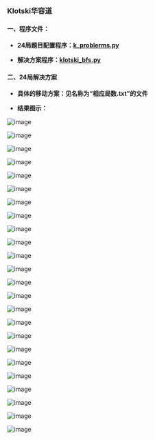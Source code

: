 ### Klotski华容道

#### 一、程序文件：

   * **24局题目配置程序：[k_problerms.py](https://github.com/Anfany/Funny-Math-Problem-by-Python3/blob/master/Klotski/k_problerms.py)**

   * **解决方案程序：[klotski_bfs.py](https://github.com/Anfany/Funny-Math-Problem-by-Python3/blob/master/Klotski/klotski_bfs.py)**
   
   
#### 二、24局解决方案

  * **具体的移动方案：见名称为“相应局数.txt”的文件**
  
  
  * **结果图示：**
  

![image](https://github.com/Anfany/Funny-Math-Problem-by-Python3/blob/master/Klotski/1_k.gif)

![image](https://github.com/Anfany/Funny-Math-Problem-by-Python3/blob/master/Klotski/2_k.gif)

![image](https://github.com/Anfany/Funny-Math-Problem-by-Python3/blob/master/Klotski/3_k.gif)

![image](https://github.com/Anfany/Funny-Math-Problem-by-Python3/blob/master/Klotski/4_k.gif)

![image](https://github.com/Anfany/Funny-Math-Problem-by-Python3/blob/master/Klotski/5_k.gif)

![image](https://github.com/Anfany/Funny-Math-Problem-by-Python3/blob/master/Klotski/6_k.gif)

![image](https://github.com/Anfany/Funny-Math-Problem-by-Python3/blob/master/Klotski/7_k.gif)

  
![image](https://github.com/Anfany/Funny-Math-Problem-by-Python3/blob/master/Klotski/8_k.gif)
  

  
![image](https://github.com/Anfany/Funny-Math-Problem-by-Python3/blob/master/Klotski/9_k.gif)
  

![image](https://github.com/Anfany/Funny-Math-Problem-by-Python3/blob/master/Klotski/10_k.gif)
  

![image](https://github.com/Anfany/Funny-Math-Problem-by-Python3/blob/master/Klotski/11_k.gif)

  
![image](https://github.com/Anfany/Funny-Math-Problem-by-Python3/blob/master/Klotski/12_k.gif)

![image](https://github.com/Anfany/Funny-Math-Problem-by-Python3/blob/master/Klotski/13_k.gif)
  
![image](https://github.com/Anfany/Funny-Math-Problem-by-Python3/blob/master/Klotski/14_k.gif)

  
![image](https://github.com/Anfany/Funny-Math-Problem-by-Python3/blob/master/Klotski/15_k.gif)
 
![image](https://github.com/Anfany/Funny-Math-Problem-by-Python3/blob/master/Klotski/16_k.gif)

![image](https://github.com/Anfany/Funny-Math-Problem-by-Python3/blob/master/Klotski/17_k.gif)
  
![image](https://github.com/Anfany/Funny-Math-Problem-by-Python3/blob/master/Klotski/18_k.gif)
  
![image](https://github.com/Anfany/Funny-Math-Problem-by-Python3/blob/master/Klotski/19_k.gif)

  
![image](https://github.com/Anfany/Funny-Math-Problem-by-Python3/blob/master/Klotski/20_k.gif)

  
![image](https://github.com/Anfany/Funny-Math-Problem-by-Python3/blob/master/Klotski/21_k.gif)

  
![image](https://github.com/Anfany/Funny-Math-Problem-by-Python3/blob/master/Klotski/22_k.gif)

![image](https://github.com/Anfany/Funny-Math-Problem-by-Python3/blob/master/Klotski/23_k.gif)
  
![image](https://github.com/Anfany/Funny-Math-Problem-by-Python3/blob/master/Klotski/24_k.gif)


  

